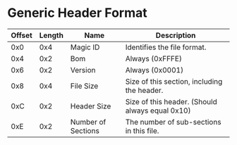 # Generic Header Format

| Offset | Length | Name               | Description                                     |
|--------|--------|--------------------|-------------------------------------------------|
| 0x0    | 0x4    | Magic ID           | Identifies the file format.                     |
| 0x4    | 0x2    | Bom                | Always (0xFFFE)                                 |
| 0x6    | 0x2    | Version            | Always (0x0001)                                 |
| 0x8    | 0x4    | File Size          | Size of this section, including the header.     |
| 0xC    | 0x2    | Header Size        | Size of this header. (Should always equal 0x10) |
| 0xE    | 0x2    | Number of Sections | The number of sub-sections in this file.        |

